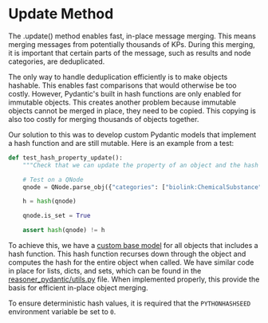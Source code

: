 # Update Method

The .update() method enables fast, in-place message merging. This means merging messages from potentially thousands of KPs. During this merging, it is important that certain parts of the message, such as results and node categories, are deduplicated.

The only way to handle deduplication efficiently is to make objects hashable. This enables fast comparisons that would otherwise be too costly. However, Pydantic's built in hash functions are only enabled for immutable objects. This creates another problem because immutable objects cannot be merged in place, they need to be copied. This copying is also too costly for merging thousands of objects together.

Our solution to this was to develop custom Pydantic models that implement a hash function and are still mutable. Here is an example from a test:

```python
def test_hash_property_update():
    """Check that we can update the property of an object and the hash changes"""

    # Test on a QNode
    qnode = QNode.parse_obj({"categories": ["biolink:ChemicalSubstance"]})

    h = hash(qnode)

    qnode.is_set = True

    assert hash(qnode) != h
```

To achieve this, we have a [custom base model](reasoner_pydantic/base_model.py) for all objects that includes a hash function. This hash function recurses down through the object and computes the hash for the entire object when called. We have similar code in place for lists, dicts, and sets, which can be found in the [reasoner_pydantic/utils.py](reasoner_pydantic/utils.py) file. When implemented properly, this provide the basis for efficient in-place object merging.

To ensure deterministic hash values, it is required that the `PYTHONHASHSEED` environment variable be set to `0`.
